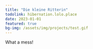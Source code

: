 ```yaml
---
title: "Die kleine Ritterin"
todolink: hibernation.lolo.place
date: 2023-01-01
featured: true
bg-img: /assets/img/projects/test.gif
---
```


What a mess!

